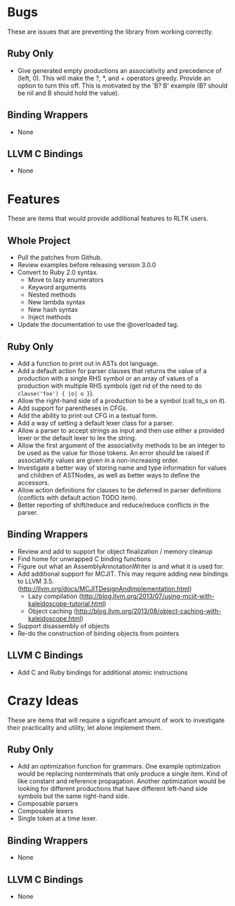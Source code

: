 Bugs
====

These are issues that are preventing the library from working correctly.

Ruby Only
---------

* Give generated empty productions an associativity and precedence of (left, 0).  This will make the ?, *, and + operators greedy.  Provide an option to turn this off.  This is motivated by the 'B? B' example (B? should be nil and B should hold the value).

Binding Wrappers
----------------

* None

LLVM C Bindings
---------------

* None

Features
========

These are items that would provide additional features to RLTK users.

Whole Project
-------------

* Pull the patches from Github.
* Review examples before releasing version 3.0.0
* Convert to Ruby 2.0 syntax.
  * Move to lazy enumerators
  * Keyword arguments
  * Nested methods
  * New lambda syntax
  * New hash syntax
  * Inject methods
* Update the documentation to use the @overloaded tag.

Ruby Only
---------

* Add a function to print out in ASTs dot language.
* Add a default action for parser clauses that returns the value of a production with a single RHS symbol or an array of values of a production with multiple RHS symbols (get rid of the need to do `clause('foo') { |o| o }`).
* Allow the right-hand side of a production to be a symbol (call to_s on it).
* Add support for parentheses in CFGs.
* Add the ability to print out CFG in a textual form.
* Add a way of setting a default lexer class for a parser.
* Allow a parser to accept strings as input and then use either a provided lexer or the default lexer to lex the string.
* Allow the first argument of the associativity methods to be an integer to be used as the value for those tokens.  An error should be raised if associativity values are given in a non-increasing order.
* Investigate a better way of storing name and type information for values and children of ASTNodes, as well as better ways to define the accessors.
* Allow action definitions for clauses to be deferred in parser definitions (conflicts with default action TODO item).
* Better reporting of shift/reduce and reduce/reduce conflicts in the parser.

Binding Wrappers
----------------

* Review and add to support for object finalization / memory cleanup
* Find home for unwrapped C binding functions
* Figure out what an AssemblyAnnotationWriter is and what it is used for.
* Add additional support for MCJIT.  This may require adding new bindings to LLVM 3.5. (http://llvm.org/docs/MCJITDesignAndImplementation.html)
  * Lazy compilation (http://blog.llvm.org/2013/07/using-mcjit-with-kaleidoscope-tutorial.html)
  * Object caching (http://blog.llvm.org/2013/08/object-caching-with-kaleidoscope.html)
* Support disassembly of objects
* Re-do the construction of binding objects from pointers

LLVM C Bindings
---------------

* Add C and Ruby bindings for additional atomic instructions

Crazy Ideas
===========

These are items that will require a significant amount of work to investigate their practicality and utility, let alone implement them.

Ruby Only
---------

* Add an optimization function for grammars.  One example optimization would be replacing nonterminals that only produce a single item.  Kind of like constant and reference propagation.  Another optimization would be looking for different productions that have different left-hand side symbols but the same right-hand side.
* Composable parsers
* Composable lexers
* Single token at a time lexer.

Binding Wrappers
----------------

* None

LLVM C Bindings
---------------

* None
